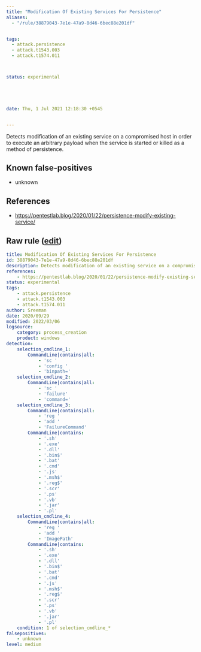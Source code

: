 ```yaml
---
title: "Modification Of Existing Services For Persistence"
aliases:
  - "/rule/38879043-7e1e-47a9-8d46-6bec88e201df"


tags:
  - attack.persistence
  - attack.t1543.003
  - attack.t1574.011



status: experimental





date: Thu, 1 Jul 2021 12:18:30 +0545


---
```


Detects modification of an existing service on a compromised host in order to execute an arbitrary payload when the service is started or killed as a method of persistence.

<!--more-->


## Known false-positives

* unknown



## References

* https://pentestlab.blog/2020/01/22/persistence-modify-existing-service/


## Raw rule ([edit](https://github.com/SigmaHQ/sigma/edit/master/rules/windows/process_creation/proc_creation_win_modif_of_services_for_via_commandline.yml))
```yaml
title: Modification Of Existing Services For Persistence
id: 38879043-7e1e-47a9-8d46-6bec88e201df
description: Detects modification of an existing service on a compromised host in order to execute an arbitrary payload when the service is started or killed as a method of persistence.
references:
    - https://pentestlab.blog/2020/01/22/persistence-modify-existing-service/
status: experimental
tags:
    - attack.persistence
    - attack.t1543.003
    - attack.t1574.011
author: Sreeman
date: 2020/09/29
modified: 2022/03/06
logsource:
    category: process_creation
    product: windows
detection:
    selection_cmdline_1:
        CommandLine|contains|all:
            - 'sc '
            - 'config '
            - 'binpath='
    selection_cmdline_2: 
        CommandLine|contains|all:
            - 'sc '
            - 'failure'
            - 'command='
    selection_cmdline_3:
        CommandLine|contains|all:
            - 'reg '
            - 'add '
            - 'FailureCommand'
        CommandLine|contains:
            - '.sh'
            - '.exe'
            - '.dll'
            - '.bin$'
            - '.bat'
            - '.cmd'
            - '.js'
            - '.msh$'
            - '.reg$'
            - '.scr'
            - '.ps'
            - '.vb'
            - '.jar'
            - '.pl'
    selection_cmdline_4:
        CommandLine|contains|all:
            - 'reg '
            - 'add '
            - 'ImagePath'
        CommandLine|contains:
            - '.sh'
            - '.exe'
            - '.dll'
            - '.bin$'
            - '.bat'
            - '.cmd'
            - '.js'
            - '.msh$'
            - '.reg$'
            - '.scr'
            - '.ps'
            - '.vb'
            - '.jar'
            - '.pl'
    condition: 1 of selection_cmdline_*
falsepositives:
    - unknown
level: medium

```
